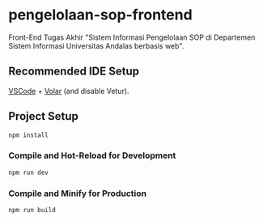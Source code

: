 # pengelolaan-sop-frontend

Front-End Tugas Akhir "Sistem Informasi Pengelolaan SOP di Departemen Sistem Informasi Universitas Andalas berbasis web".

## Recommended IDE Setup

[VSCode](https://code.visualstudio.com/) + [Volar](https://marketplace.visualstudio.com/items?itemName=Vue.volar) (and disable Vetur).


## Project Setup

```sh
npm install
```

### Compile and Hot-Reload for Development

```sh
npm run dev
```

### Compile and Minify for Production

```sh
npm run build
```

